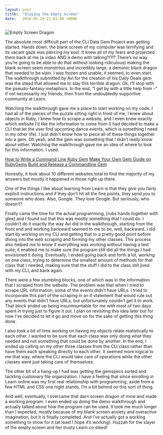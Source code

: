 ```yaml
---
layout: post
title:  "Slaying the Empty Screen"
date:   2016-05-19 21:01:08 +0000
---
```


![Empty Screen Dragon](http://i.imgur.com/KqCdXyI.jpg?1)

The absolute most difficult part of the CLI Data Gem Project was getting started. Hands down, the blank screen of my computer was terrifying and its vacant gaze was piercing my soul. It knew all of my fears and projected them back at me (a video AND a demo with talking?!?!? There’s no way you’re going to be able to do that without looking ridiculous) making the blank screen seem monstrous and incredibly large, a demonic black dragon that needed to be slain. I was frozen and unable, it seemed, to even start. The walkthrough submitted by Avi for the creation of his Daily Deals gem was the steed that allowed me to slay this terrible dragon. Ok, I’ll stop with the pseudo-fantasy metaphors. In the end, “I get by with a little help from -” if not necessarily my friends, then from the undoubtedly supportive community at Learn.

Watching the walkthrough gave me a place to start working on my code. I had all of the pieces of the puzzle sitting right in front of me, I knew about objects in Ruby, I knew how to scrape a website, and I even knew exactly which website I’d like the information to come from (I had decided to make a CLI that let the user find upcoming dance events, which is something I need in my other life). I just didn’t know how to piece all of these things together into a gem. Oh yeah, and the gem was something that I didn’t really know about either. Watching the walkthrough gave me an idea of where to look for this information. I used:

[How to Write a Command Line Ruby Gem](http://robdodson.me/how-to-write-a-command-line-ruby-gem/)
[Make Your Own Gem Guide on RubyGems](http://guides.rubygems.org/make-your-own-gem/)
[Build and Release a Commandline Gem](http://blog.excelwithcode.com/option-parser-in-cli-apps.html)

Honestly, it took about 10 different websites total to find the majority of my answers but mostly it happened in those right up there.

One of the things I like about learning from Learn is that they give you fairly explicit instructions and if they don’t hit all the fine points, they send you to someone who does. Also, Google. They love Google. But seriously, who doesn’t?

Finally came the time for the actual programming, [rubs hands together with glee] and I found out that this was mostly something that I could do. I couldn’t do it exactly the way Avi did in the walkthrough, starting from the front end and working backward seemed to me to be, well, backward. I did start by working on my CLI and getting that to a pretty good point before diving into the web scraping and forming my other classes. This process also helped me to know if everything was working without having a test suite; it enabled me to make sure the program still did all the things I had envisioned it doing. Eventually, I ended going back and forth a lot, working on one class, trying to determine the smallest amount of methods for that class that I needed, making sure that the stuff I did to the class still jived with my CLI, and back again.

There were a few stumbling blocks, one of which was in the information that I scraped from the website. The problem was that when I tried to scrape URL information, some of the events didn’t have URLs. I tried to incorporate this part of the scraping in an if statement that would rule out any events that didn’t have URLs, but unfortunately couldn’t get it to work. That block ended up being insurmountable for me with most of two days spent in trying just to figure it out. I plan on revisiting this idea later but for now I’ve decided to let it go and move on for the sake of getting this thing done.

I also took a bit of time working on having my objects relate realistically to each other. I wanted to be sure that each class was only doing what they needed and not something that could be done by another. In the end, I ended up calling on my other three classes from the CLI class rather than have them each speaking directly to each other. It seemed more logical to me that way, where the CLI would take care of operations while the other classes were just taking care of themselves.

The other bit of a hang-up I had was getting the gemspecs sorted and tackling customary file organization. I have a feeling that since enrolling in Learn online was my first real relationship with programming, aside from a few HTML and CSS one night stands, I’m a bit behind on this sort of thing.

And well, eventually, I overcame that darn screen dragon of mine and made a working program. I even ended up doing the demo walkthrough and actually talked about how the program can be used. It took me much longer than I expected, mostly because of my blank screen anxiety and overactive imagination, but it is finally completed. And I’ve actually got a working something to show for it (at least I hope it’s working). Huzzah for the slayer of the empty screen and her trusty Learn.co steed!

